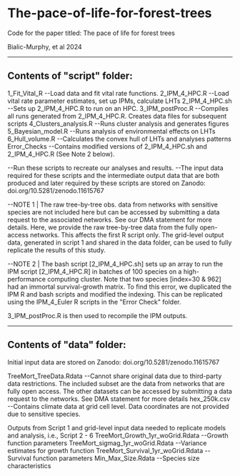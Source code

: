 # The-pace-of-life-for-forest-trees
Code for the paper titled: The pace of life for forest trees

Bialic-Murphy, et al 2024

--------------------------------------------------------------
Contents of "script" folder:
--------------------------------------------------------------
1_Fit_Vital_R  --Load data and fit vital rate functions.
2_IPM_4_HPC.R  --Load vital rate parameter estimates, set up IPMs, calculate LHTs 
2_IPM_4_HPC.sh  --Sets up 2_IPM_4_HPC.R to run on an HPC.
3_IPM_postProc.R  --Compiles all runs generated from 2_IPM_4_HPC.R. Creates data files for subsequent scripts
4_Clusters_analysis.R  --Runs cluster analysis and generates figures
5_Bayesian_model.R  --Runs analysis of environmental effects on LHTs
6_Hull_volume.R --Calculates the convex hull of LHTs and analyses patterns
Error_Checks --Contains modified versions of 2_IPM_4_HPC.sh and 2_IPM_4_HPC.R (See Note 2 below).

--Run these scripts to recreate our analyses and results.
--The input data required for these scripts and the intermediate output data that are both produced and later required by these scripts are stored on Zanodo: doi.org/10.5281/zenodo.11615767

--NOTE 1 | The raw tree-by-tree obs. data from networks with sensitive species are not included here but can be accessed by submitting a data request to the associated networks. See our DMA statement for more details. Here, we provide the raw tree-by-tree data from the fully open-access networks. This affects the first R script only. The grid-level output data, generated in script 1 and shared in the data folder, can be used to fully replicate the results of this study.
	
--NOTE 2 | The bash script [2_IPM_4_HPC.sh] sets up an array to run the IPM script [2_IPM_4_HPC.R] in batches of 100 species on a high-performance computing cluster.
Note that two species [index=30 & 962] had an immortal survival-growth matrix. To find this error, we duplicated the IPM R and bash scripts and modified the indexing. This can be replicated using the IPM_4_Euler R scripts in the "Error Check" folder.
	
3_IPM_postProc.R is then used to recompile the IPM outputs.

--------------------------------------------------------------
Contents of "data" folder:
--------------------------------------------------------------
Initial input data are stored on Zanodo: doi.org/10.5281/zenodo.11615767

TreeMort_TreeData.Rdata --Cannot share original data due to third-party data restrictions. The included subset are the data from networks that are fully open access. The other datasets can be accessed by submitting a data request to the networks. See DMA statement for more details
hex_250k.csv --Contains climate data at grid cell level. Data coordinates are not provided due to sensitive species.

Outputs from Script 1 and grid-level input data needed to replicate models and analysis, i.e., Script 2 - 6
TreeMort_Growth_1yr_woGrid.Rdata --Growth function parameters
TreeMort_sigmag_1yr_woGrid.Rdata --Variance estimates for growth function
TreeMort_Survival_1yr_woGrid.Rdata --Survival function parameters
Min_Max_Size.Rdata --Species size characteristics
